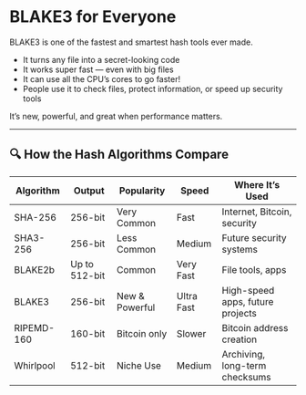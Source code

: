 # BLAKE3 for Everyone

BLAKE3 is one of the fastest and smartest hash tools ever made.

- It turns any file into a secret-looking code
- It works super fast — even with big files
- It can use all the CPU’s cores to go faster!
- People use it to check files, protect information, or speed up security tools

It’s new, powerful, and great when performance matters.

---

## 🔍 How the Hash Algorithms Compare

| Algorithm   | Output | Popularity    | Speed     | Where It’s Used                    |
|-------------|--------|----------------|-----------|------------------------------------|
| SHA-256     | 256-bit| Very Common    | Fast      | Internet, Bitcoin, security        |
| SHA3-256    | 256-bit| Less Common    | Medium    | Future security systems            |
| BLAKE2b     | Up to 512-bit | Common  | Very Fast | File tools, apps                   |
| BLAKE3      | 256-bit| New & Powerful | Ultra Fast| High-speed apps, future projects   |
| RIPEMD-160  | 160-bit| Bitcoin only   | Slower    | Bitcoin address creation           |
| Whirlpool   | 512-bit| Niche Use      | Medium    | Archiving, long-term checksums     |
